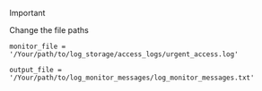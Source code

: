 
> [!IMPORTANT]
> Change the file paths
> 
> `monitor_file = '/Your/path/to/log_storage/access_logs/urgent_access.log'`
> 
> `output_file = '/Your/path/to/log_monitor_messages/log_monitor_messages.txt'`

